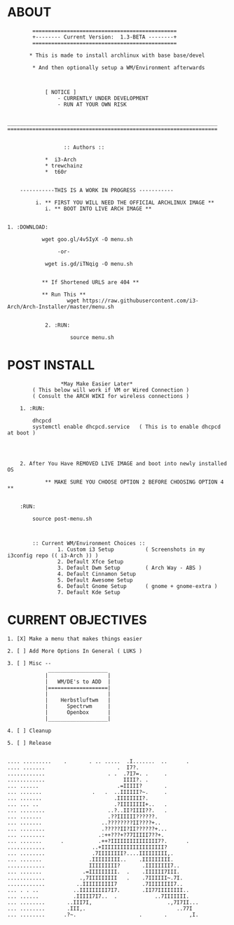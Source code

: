 # ABOUT
	       	==============================================
	       	+-------- Current Version:  1.3-BETA --------+
	       	==============================================
	       	
	       * This is made to install archlinux with base base/devel
			
			* And then optionally setup a WM/Environment afterwards 
			
	       	
	       
				[ NOTICE ]
					- CURRENTLY UNDER DEVELOPMENT
					- RUN AT YOUR OWN RISK
		

	___________________________________________________________________
	===================================================================


		              :: Authors ::
			
			 	*  i3-Arch
			  	* trewchainz
			  	*  t60r
			
			
		-----------THIS IS A WORK IN PROGRESS -----------

             i. ** FIRST YOU WILL NEED THE OFFICIAL ARCHLINUX IMAGE **
			 	i. ** BOOT INTO LIVE ARCH IMAGE **
			  
			  
	1. :DOWNLOAD: 
		       
		       wget goo.gl/4v5IyX -O menu.sh
		       		
		       		-or-
	
		       	wget is.gd/iTNqig -O menu.sh   
		       		
		       
		       ** If Shortened URLS are 404 **
		       
		       ** Run This ** 
                       wget https://raw.githubusercontent.com/i3-Arch/Arch-Installer/master/menu.sh
           
               
                2. :RUN: 

                        source menu.sh


# POST INSTALL
				     *May Make Easier Later*
			( This below will work if VM or Wired Connection )
			( Consult the ARCH WIKI for wireless connections )
			
		1. :RUN:
			
			dhcpcd
			systemctl enable dhcpcd.service   ( This is to enable dhcpcd at boot )
			
		
			

		2. After You Have REMOVED LIVE IMAGE and boot into newly installed OS
		
				** MAKE SURE YOU CHOOSE OPTION 2 BEFORE CHOOSING OPTION 4 **


		:RUN:
			
			source post-menu.sh

			

			:: Current WM/Environment Choices ::
					1. Custom i3 Setup  		( Screenshots in my i3config repo (( i3-Arch )) )
					2. Default Xfce Setup
					3. Default Dwm Setup 		( Arch Way - ABS )
					4. Default Cinnamon Setup
					5. Default Awesome Setup
					6. Default Gnome Setup 		( gnome + gnome-extra )
					7. Default Kde Setup


# CURRENT OBJECTIVES
	
	1. [X] Make a menu that makes things easier

	2. [ ] Add More Options In General ( LUKS )

	3. [ ] Misc -- 
				 ___________________
				|                   |
				|   WM/DE's to ADD  |
		       	|===================|
		        |                   |
		        |    Herbstluftwm   |
		        |      Spectrwm     |
		        |      Openbox      |
		        |___________________|

	4. [ ] Cleanup

	5. [ ] Release

	       
	.... .........    .       . .. .....  .I.......  ..      .                     
	.... .......                       .  I7?.                                     
	............                    . .  .7I7=. .     .                            
	............                         IIII?. .                                  
	... ......                         .=IIIII?       .                            
	... .......                .   .  ..IIIIII?~.     .                            
	... .......                       .IIIIIIII?.                                  
	... ... ..                        .?IIIIIIII+..   .                            
	... ........                    ..?..II?IIII??.   .                            
	... .......                     .??IIIIII??????.                               
	... .......                   ..????????II????+..                               
	... ........                  .?????II?II??????+...                            
	... ........                 .:++???+?77IIIII7??+.                             
	... .......      .           .++?IIIIIIIIIIIIIII7?.      .                     
	............               ..+IIIIIIIIIIIIIIIIIIII?                            
	... ........               .7IIIIIIII?....IIIIIIIII,.                          
	... .......               .IIIIIIIII..    .IIIIIIIII.                          
	............              IIIIIIIII?       .IIIIIIII7..                        
	... .......             .=IIIIIIIII.  .    .IIIIII7III.                        
	............           .,7IIIIIIIII   .    .7IIIIII~.7I.                       
	............          ..IIIIIIIIII7        .7IIIIIIII7..                       
	... . . ..           ..IIIIIIIII7I7.       .II77IIIIIIII..                     
	... ......           .IIIII7I7..  .            ..7IIIIIII.                     
	... ........       ..III7I,                        .,7I7II...                  
	... ........       .III,.                             ..77I                    
	... ........      .?~.                    .       .       ,I.  
